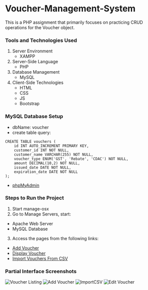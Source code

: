 # Voucher-Management-System
This is a PHP assignment that primarily focuses on practicing CRUD operations for the Voucher object.

### Tools and Technologies Used 
1. Server Environment
   - XAMPP
2. Server-Side Language
   - PHP
3. Database Management
   - MySQL
4. Client-Side Technologies
   - HTML
   - CSS
   - JS
   - Bootstrap

### MySQL Database Setup
- dbName: voucher
- create table query: 
```
CREATE TABLE vouchers (
    id INT AUTO_INCREMENT PRIMARY KEY,
    customer_id INT NOT NULL,
    customer_name VARCHAR(255) NOT NULL,
    voucher_type ENUM('GST', 'Rebate', 'CDAC') NOT NULL,
    amount DECIMAL(10,2) NOT NULL,
    issued_date DATE NOT NULL,
    expiration_date DATE NOT NULL
);
```

- [phpMyAdmin](http://localhost/phpmyadmin)

### Steps to Run the Project
1. Start manage-osx
2. Go to Manage Servers, start:
- Apache Web Server 
- MySQL Database 
3. Access the pages from the following links:
- [Add Voucher](http://localhost/voucher/process_voucher.php)
- [Display Voucher](http://localhost/voucher/display_voucher.php) 
- [Import Vouchers From CSV](http://localhost/voucher/import_from_csv.php)

### Partial Interface Screenshots
![Voucher Listing](https://i.ibb.co/XshvKPZ/Voucher-Listing.png)
![Add Voucher](https://i.ibb.co/hLN22Yd/add-Voucher.png)
![ImportCSV](https://i.ibb.co/sH6Vwv9/import-Vouchers-From-CSV.png)
![Edit Voucher](https://i.ibb.co/kxXrDHk/Voucher-Editing.png)


